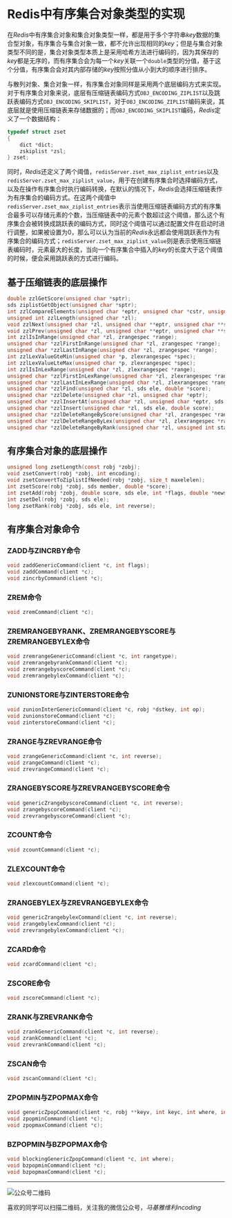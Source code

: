 # Redis中有序集合对象类型的实现

在*Redis*中有序集合对象和集合对象类型一样，都是用于多个字符串*key*数据的集合型对象，有序集合与集合对象一致，都不允许出现相同的*key*；但是与集合对象类型不同的是，集合对象类型本质上是采用哈希方法进行编码的，因为其保存的*key*都是无序的，而有序集合会为每一个*key*关联一个`double`类型的分值，基于这个分值，有序集合会对其内部存储的*key*按照分值从小到大的顺序进行排序。

与散列对象、集合对象一样，有序集合对象同样是采用两个底层编码方式来实现。对于有序集合对象来说，底层有压缩链表编码方式`OBJ_ENCODING_ZIPLIST`以及跳跃表编码方式`OBJ_ENCODING_SKIPLIST`，对于`OBJ_ENCODING_ZIPLIST`编码来说，其底层就是使用压缩链表来存储数据的；而`OBJ_ENCODING_SKIPLIST`编码，*Redis*定义了一个数据结构：
```c
typedef struct zset
{
	dict *dict;
	zskiplist *zsl;
} zset;
```

同时，*Redis*还定义了两个阈值，`redisServer.zset_max_ziplist_entries`以及`redisServer.zset_max_ziplist_value`，用于在创建有序集合时选择编码方式，以及在操作有序集合时执行编码转换，在默认的情况下，*Redis*会选择压缩链表作为有序集合的编码方式。在这两个阈值中`redisServer.zset_max_ziplist_entries`表示当使用压缩链表编码方式的有序集合最多可以存储元素的个数，当压缩链表中的元素个数超过这个阈值，那么这个有序集合会被转换成跳跃表的编码方式，同时这个阈值可以通过配置文件在启动时进行调整，如果被设置为0，那么可以认为当前的*Redis*永远都会使用跳跃表作为有序集合的编码方式；`redisServer.zset_max_ziplist_value`则是表示使用压缩链表编码时，元素最大的长度，当向一个有序集合中插入的*key*的长度大于这个阈值的时候，便会采用跳跃表的方式进行编码。

## 基于压缩链表的底层操作
```c
double zzlGetScore(unsigned char *sptr);
sds ziplistGetObject(unsigned char *sptr);
int zzlCompareElements(unsigned char *eptr, unsigned char *cstr, unsigned int clen);
unsigned int zzlLength(unsigned char *zl);
void zzlNext(unsigned char *zl, unsigned char **eptr, unsigned char **sptr);
void zzlPrev(unsigned char *zl, unsigned char **eptr, unsigned char **sptr);
int zzlIsInRange(unsigned char *zl, zrangespec *range);
unsigned char *zzlFirstInRange(unsigned char *zl, zrangespec *range);
unsigned char *zzlLastInRange(unsigned char *zl, zrangespec *range);
int zzlLexValueGteMin(unsigned char *p, zlexrangespec *spec);
int zzlLexValueLteMax(unsigned char *p, zlexrangespec *spec);
int zzlIsInLexRange(unsigned char *zl, zlexrangespec *range);
unsigned char *zzlFirstInLexRange(unsigned char *zl, zlexrangespec *range);
unsigned char *zzlLastInLexRange(unsigned char *zl, zlexrangespec *range);
unsigned char *zzlFind(unsigned char *zl, sds ele, double *score);
unsigned char *zzlDelete(unsigned char *zl, unsigned char *eptr);
unsigned char *zzlInsertAt(unsigned char *zl, unsigned char *eptr, sds ele, double score);
unsigned char *zzlInsert(unsigned char *zl, sds ele, double score);
unsigned char *zzlDeleteRangeByScore(unsigned char *zl, zrangespec *range, unsigned long *deleted);
unsigned char *zzlDeleteRangeByLex(unsigned char *zl, zlexrangespec *range, unsigned long *deleted);
unsigned char *zzlDeleteRangeByRank(unsigned char *zl, unsigned int start, unsigned int end, unsigned long *deleted);
```

## 有序集合对象的底层操作
```c
unsigned long zsetLength(const robj *zobj);
void zsetConvert(robj *zobj, int encoding);
void zsetConvertToZiplistIfNeeded(robj *zobj, size_t maxelelen);
int zsetScore(robj *zobj, sds member, double *score);
int zsetAdd(robj *zobj, double score, sds ele, int *flags, double *newscore);
int zsetDel(robj *zobj, sds ele);
long zsetRank(robj *zobj, sds ele, int reverse);
```


## 有序集合对象命令

### ZADD与ZINCRBY命令
```c
void zaddGenericCommand(client *c, int flags);
void zaddCommand(client *c);
void zincrbyCommand(client *c);
```


### ZREM命令
```c
void zremCommand(client *c);
```


### ZREMRANGEBYRANK、ZREMRANGEBYSCORE与ZREMRANGEBYLEX命令
```c
void zremrangeGenericCommand(client *c, int rangetype);
void zremrangebyrankCommand(client *c);
void zremrangebyscoreCommand(client *c);
void zremrangebylexCommand(client *c);
```


### ZUNIONSTORE与ZINTERSTORE命令
```c
void zunionInterGenericCommand(client *c, robj *dstkey, int op);
void zunionstoreCommand(client *c);
void zinterstoreCommand(client *c);
```


### ZRANGE与ZREVRANGE命令
```c
void zrangeGenericCommand(client *c, int reverse);
void zrangeCommand(client *c);
void zrevrangeCommand(client *c);
```


### ZRANGEBYSCORE与ZREVRANGEBYSCORE命令
```c
void genericZrangebyscoreCommand(client *c, int reverse);
void zrangebyscoreCommand(client *c);
void zrevrangebyscoreCommand(client *c);
```


### ZCOUNT命令
```c
void zcountCommand(client *c);
```

### ZLEXCOUNT命令
```c
void zlexcountCommand(client *c);
```


### ZRANGEBYLEX与ZREVRANGEBYLEX命令
```c
void genericZrangebylexCommand(client *c, int reverse);
void zrangebylexCommand(client *c);
void zrevrangebylexCommand(client *c);
```


### ZCARD命令
```c
void zcardCommand(client *c);
```


### ZSCORE命令
```c
void zscoreCommand(client *c);
```


### ZRANK与ZREVRANK命令
```c
void zrankGenericCommand(client *c, int reverse);
void zrankCommand(client *c);
void zrevrankCommand(client *c);
```


### ZSCAN命令
```c
void zscanCommand(client *c);
```


### ZPOPMIN与ZPOPMAX命令
```c
void genericZpopCommand(client *c, robj **keyv, int keyc, int where, int emitkey, robj *countarg);
void zpopminCommand(client *c);
void zpopmaxCommand(client *c);
```

### BZPOPMIN与BZPOPMAX命令
```c
void blockingGenericZpopCommand(client *c, int where);
void bzpopminCommand(client *c);
void bzpopmaxCommand(client *c);
```
***
![公众号二维码](https://machiavelli-1301806039.cos.ap-beijing.myqcloud.com/qrcode_for_gh_836beef2355a_344.jpg)

喜欢的同学可以扫描二维码，关注我的微信公众号，*马基雅维利incoding*
